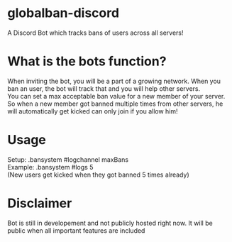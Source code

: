 # globalban-discord
A Discord Bot which tracks bans of users across all servers!

# What is the bots function?
When inviting the bot, you will be a part of a growing network. When you ban an user, the bot will track that and you will help other servers.  
You can set a max acceptable ban value for a new member of your server. So when a new member got banned multiple times from other servers, he will automatically get kicked can only join if you allow him!

# Usage
Setup:
.bansystem #logchannel maxBans  
Example:
.bansystem #logs 5  
(New users get kicked when they got banned 5 times already)

# Disclaimer
Bot is still in developement and not publicly hosted right now. It will be public when all important features are included
